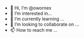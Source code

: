 - 👋 Hi, I’m @owornex
- 👀 I’m interested in...
- 🌱 I’m currently learning ...
- 💞️ I’m looking to collaborate on ...
- 📫 How to reach me ...
